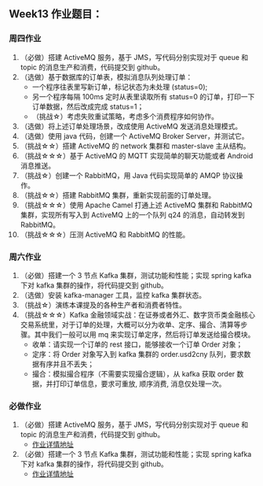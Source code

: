 ## Week13 作业题目：

### 周四作业
1. （必做）搭建 ActiveMQ 服务，基于 JMS，写代码分别实现对于 queue 和 topic 的消息生产和消费，代码提交到 github。
2. （选做）基于数据库的订单表，模拟消息队列处理订单：
   - 一个程序往表里写新订单，标记状态为未处理 (status=0);
   - 另一个程序每隔 100ms 定时从表里读取所有 status=0 的订单，打印一下订单数据，然后改成完成 status=1；
   - （挑战☆）考虑失败重试策略，考虑多个消费程序如何协作。
3. （选做）将上述订单处理场景，改成使用 ActiveMQ 发送消息处理模式。
4. （选做）使用 java 代码，创建一个 ActiveMQ Broker Server，并测试它。
5. （挑战☆☆）搭建 ActiveMQ 的 network 集群和 master-slave 主从结构。
6. （挑战☆☆☆）基于 ActiveMQ 的 MQTT 实现简单的聊天功能或者 Android 消息推送。
7. （挑战☆）创建一个 RabbitMQ，用 Java 代码实现简单的 AMQP 协议操作。
8. （挑战☆☆）搭建 RabbitMQ 集群，重新实现前面的订单处理。
9. （挑战☆☆☆）使用 Apache Camel 打通上述 ActiveMQ 集群和 RabbitMQ 集群，实现所有写入到 ActiveMQ 上的一个队列 q24 的消息，自动转发到 RabbitMQ。
10. （挑战☆☆☆）压测 ActiveMQ 和 RabbitMQ 的性能。

### 周六作业
1. （必做）搭建一个 3 节点 Kafka 集群，测试功能和性能；实现 spring kafka 下对 kafka 集群的操作，将代码提交到 github。
2. （选做）安装 kafka-manager 工具，监控 kafka 集群状态。
3. （挑战☆）演练本课提及的各种生产者和消费者特性。
4. （挑战☆☆☆）Kafka 金融领域实战：在证券或者外汇、数字货币类金融核心交易系统里，对于订单的处理，大概可以分为收单、定序、撮合、清算等步骤。其中我们一般可以用 mq 来实现订单定序，然后将订单发送给撮合模块。
   - 收单：请实现一个订单的 rest 接口，能够接收一个订单 Order 对象；
   - 定序：将 Order 对象写入到 kafka 集群的 order.usd2cny 队列，要求数据有序并且不丢失；
   - 撮合：模拟撮合程序（不需要实现撮合逻辑），从 kafka 获取 order 数据，并打印订单信息，要求可重放, 顺序消费, 消息仅处理一次。

### 必做作业
1. （必做）搭建 ActiveMQ 服务，基于 JMS，写代码分别实现对于 queue 和 topic 的消息生产和消费，代码提交到 github。
   - [作业详情地址]()
2. （必做）搭建一个 3 节点 Kafka 集群，测试功能和性能；实现 spring kafka 下对 kafka 集群的操作，将代码提交到 github。
   - [作业详情地址]()
